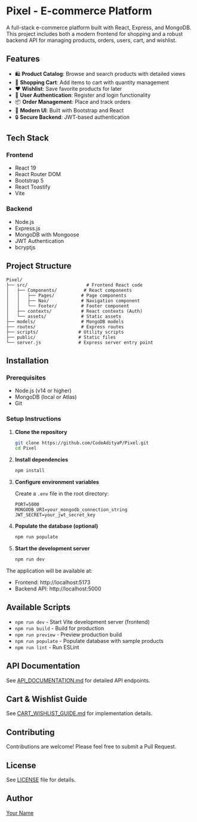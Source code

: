 # Pixel - E-commerce Platform

A full-stack e-commerce platform built with React, Express, and MongoDB. This project includes both a modern frontend for shopping and a robust backend API for managing products, orders, users, cart, and wishlist.

## Features

- 🛍️ **Product Catalog**: Browse and search products with detailed views
- 🛒 **Shopping Cart**: Add items to cart with quantity management
- ❤️ **Wishlist**: Save favorite products for later
- 👤 **User Authentication**: Register and login functionality
- 📦 **Order Management**: Place and track orders
- 🎨 **Modern UI**: Built with Bootstrap and React
- 🔒 **Secure Backend**: JWT-based authentication

## Tech Stack

### Frontend
- React 19
- React Router DOM
- Bootstrap 5
- React Toastify
- Vite

### Backend
- Node.js
- Express.js
- MongoDB with Mongoose
- JWT Authentication
- bcryptjs

## Project Structure

```
Pixel/
├── src/                      # Frontend React code
│   ├── Components/          # React components
│   │   ├── Pages/          # Page components
│   │   ├── Nav/            # Navigation component
│   │   └── Footer/         # Footer component
│   ├── contexts/           # React contexts (Auth)
│   └── assets/             # Static assets
├── models/                 # MongoDB models
├── routes/                 # Express routes
├── scripts/               # Utility scripts
├── public/                # Static files
└── server.js              # Express server entry point
```

## Installation

### Prerequisites
- Node.js (v14 or higher)
- MongoDB (local or Atlas)
- Git

### Setup Instructions

1. **Clone the repository**
   ```bash
   git clone https://github.com/CodeAdityaP/Pixel.git
   cd Pixel
   ```

2. **Install dependencies**
   ```bash
   npm install
   ```

3. **Configure environment variables**
   
   Create a `.env` file in the root directory:
   ```env
   PORT=5000
   MONGODB_URI=your_mongodb_connection_string
   JWT_SECRET=your_jwt_secret_key
   ```

4. **Populate the database (optional)**
   ```bash
   npm run populate
   ```

5. **Start the development server**
   ```bash
   npm run dev
   ```

The application will be available at:
- Frontend: http://localhost:5173
- Backend API: http://localhost:5000

## Available Scripts

- `npm run dev` - Start Vite development server (frontend)
- `npm run build` - Build for production
- `npm run preview` - Preview production build
- `npm run populate` - Populate database with sample products
- `npm run lint` - Run ESLint

## API Documentation

See [API_DOCUMENTATION.md](./API_DOCUMENTATION.md) for detailed API endpoints.

## Cart & Wishlist Guide

See [CART_WISHLIST_GUIDE.md](./CART_WISHLIST_GUIDE.md) for implementation details.

## Contributing

Contributions are welcome! Please feel free to submit a Pull Request.

## License

See [LICENSE](./LICENSE) file for details.

## Author

[Your Name](https://github.com/CodeAdityaP)
